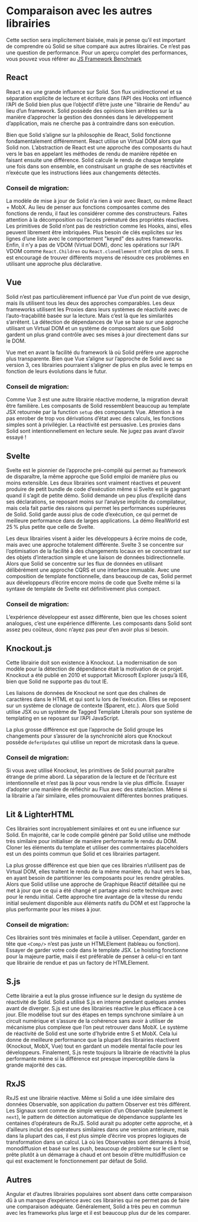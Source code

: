 # Comparaison avec les autres librairies

Cette section sera implicitement biaisée, mais je pense qu’il est important de comprendre où Solid se situe comparé aux autres librairies. Ce n’est pas une question de performance. Pour un aperçu complet des performances, vous pouvez vous référer au [JS Framework Benchmark](https://github.com/krausest/js-framework-benchmark)

## React

React a eu une grande influence sur Solid. Son flux unidirectionnel et sa séparation explicite de lecture et écriture dans l’API des Hooks ont influencé l’API de Solid bien plus que l’objectif d’être juste une "librairie de Rendu" au lieu d’un framework. Solid possède des opinions bien arrêtées sur la manière d’approcher la gestion des données dans le développement d’application, mais ne cherche pas à contraindre dans son exécution.

Bien que Solid s’aligne sur la philosophie de React, Solid fonctionne fondamentalement différemment. React utilise un Virtual DOM alors que Solid non. L’abstraction de React est une approche des composants du haut vers le bas en appelant les méthodes de rendu de manière répétée en faisant ensuite une différence.
Solid calcule le rendu de chaque template une fois dans son ensemble, en construisant un graphe de ses réactivités et n’exécute que les instructions liées aux changements détectés.

### Conseil de migration:

La modèle de mise à jour de Solid n’a rien à voir avec React, ou même React + MobX. Au lieu de penser aux fonctions composantes comme des fonctions de rendu, il faut les considérer comme des constructeurs. Faites attention à la décomposition ou l’accès prématuré des propriétés réactives. Les primitives de Solid n’ont pas de restriction comme les Hooks, ainsi, elles peuvent librement être imbriquées. Plus besoin de clés explicites sur les lignes d’une liste avec le comportement "keyed" des autres frameworks. Enfin, il n'y a pas de VDOM (Virtual DOM), donc les opérations sur l’API VDOM comme `React.Children` ou `React.cloneElement` n'ont plus de sens. Il est encouragé de trouver différents moyens de résoudre ces problèmes en utilisant une approche plus déclarative.

## Vue

Solid n’est pas particulièrement influencé par Vue d’un point de vue design, mais ils utilisent tous les deux des approches comparables. Les deux frameworks utilisent les Proxies dans leurs systèmes de réactivité avec de l’auto-traçabilité basée sur la lecture. Mais c’est là que les similarités s’arrêtent. La détection de dépendances de Vue se base sur une approche utilisant un Virtual DOM et un système de composant alors que Solid gardent un plus grand contrôle avec ses mises à jour directement dans sur le DOM.

Vue met en avant la facilité du framework là où Solid préfère une approche plus transparente. Bien que Vue s’aligne sur l’approche de Solid avec sa version 3, ces librairies pourraient s’aligner de plus en plus avec le temps en fonction de leurs évolutions dans le futur.

### Conseil de migration:

Comme Vue 3 est une autre librairie réactive moderne, la migration devrait être familière. Les composants de Solid ressemblent beaucoup au template JSX retournée par la function `setup` des composants Vue. Attention à ne pas enrober de trop vos dérivations d’état avec des calculs, les fonctions simples sont à privilégier. La réactivité est persuasive. Les proxies dans Solid sont intentionnellement en lecture seule. Ne jugez pas avant d’avoir essayé !

## Svelte

Svelte est le pionnier de l’approche pré-compilé qui permet au framework de disparaître, la même approche que Solid emploi de manière plus ou moins extensible. Les deux librairies sont vraiment réactives et peuvent produire de petit bundle de code d’exécution même si Svelte est le gagnant quand il s’agit de petite démo. Solid demande un peu plus d’explicité dans ses déclarations, se reposant moins sur l’analyse implicite du compilateur, mais cela fait partie des raisons qui permet les performances supérieures de Solid. Solid garde aussi plus de code d’exécution, ce qui permet de meilleure performance dans de larges applications. La démo RealWorld est 25 % plus petite que celle de Svelte.

Les deux librairies visent à aider les développeurs à écrire moins de code, mais avec une approche totalement différente. Svelte 3 se concentre sur l’optimisation de la facilité à des changements locaux en se concentrant sur des objets d’interaction simple et une liaison de données bidirectionnelle. Alors que Solid se concentre sur les flux de données en utilisant délibérément une approche CQRS et une interface immuable. Avec une composition de template fonctionnelle, dans beaucoup de cas, Solid permet aux développeurs d’écrire encore moins de code que Svelte même si la syntaxe de template de Svelte est définitivement plus compact.

### Conseil de migration:

L’expérience développeur est assez différente, bien que les choses soient analogues, c’est une expérience différente. Les composants dans Solid sont assez peu coûteux, donc n’ayez pas peur d’en avoir plus si besoin.

## Knockout.js

Cette librairie doit son existence à Knockout. La modernisation de son modèle pour la détection de dépendance était la motivation de ce projet. Knockout a été publié en 2010 et supportait Microsoft Explorer jusqu’à IE6, bien que Solid ne supporte pas du tout IE.

Les liaisons de données de Knockout ne sont que des chaînes de caractères dans le HTML et qui sont lu lors de l’exécution. Elles se reposent sur un système de clonage de contexte ($parent, etc.). Alors que Solid utilise JSX ou un système de Tagged Template Literals pour son système de templating en se reposant sur l’API JavaScript.

La plus grosse différence est que l’approche de Solid groupe les changements pour s’assurer de la synchronicité alors que Knockout possède `deferUpdates` qui utilise un report de microtask dans la queue.

### Conseil de migration:

Si vous avez utilisé Knockout, les primitives de Solid pourrait paraître étrange de prime abord. La séparation de la lecture et de l’écriture est intentionnelle et n’est pas là pour vous rendre la vie plus difficile. Essayer d’adopter une manière de réfléchir au Flux avec des state/action. Même si la librairie a l’air similaire, elles promouvaient différentes bonnes pratiques.

## Lit & LighterHTML

Ces librairies sont incroyablement similaires et ont eu une influence sur Solid. En majorité, car le code compilé généré par Solid utilise une méthode très similaire pour initialiser de manière performante le rendu du DOM. Cloner les éléments du template et utiliser des commentaires placeholders est un des points commun que Solid et ces librairies partagent.

La plus grosse différence est que bien que ces librairies n’utilisent pas de Virtual DOM, elles traitent le rendu de la même manière, du haut vers le bas, en ayant besoin de partitionner les composants pour les rendre gérables. Alors que Solid utilise une approche de Graphique Réactif détaillée qui ne met à jour que ce qui a été changé et partage ainsi cette technique avec pour le rendu initial. Cette approche tire avantage de la vitesse du rendu initial seulement disponible aux éléments natifs du DOM et est l’approche la plus performante pour les mises à jour.

### Conseil de migration:

Ces librairies sont très minimales et facile à utiliser. Cependant, garder en tête que `<Comp/>` n’est pas juste un HTMLElement (tableau ou fonction). Essayer de garder votre code dans le template JSX. Le hoisting fonctionne pour la majeure partie, mais il est préférable de penser à celui-ci en tant que librairie de rendue et pas un factory de HTMLElement.

## S.js

Cette librairie a eut la plus grosse influence sur le design du système de réactivité de Solid. Solid a utilisé S.js en interne pendant quelques années avant de diverger. S.js est une des librairies réactive le plus efficace à ce jour. Elle modélise tout sur des étapes en temps synchrone similaire à un circuit numérique et s’assure de la cohérence sans avoir à utiliser de mécanisme plus complexe que l’on peut retrouver dans MobX. Le système de réactivité de Solid est une sorte d’hybride entre S et MobX. Cela lui donne de meilleure performance que la plupart des librairies réactivent (Knockout, MobX, Vue) tout en gardant un modèle mental facile pour les développeurs. Finalement, S.js reste toujours la librairie de réactivité la plus performante même si la différence est presque imperceptible dans la grande majorité des cas.

## RxJS

RxJS est une librairie réactive. Même si Solid a une idée similaire des données Observable, son application du pattern Observer est très différent. Les Signaux sont comme de simple version d’un Observable (seulement le `next`), le pattern de détection automatique de dépendance supplante les centaines d’opérateurs de RxJS. Solid aurait pu adopter cette approche, et à d’ailleurs inclut des opérateurs similaires dans une version antérieure, mais dans la plupart des cas, il est plus simple d’écrire vos propres logiques de transformation dans un calcul. Là où les Observables sont démarrés à froid, monodiffusion et basé sur les push, beaucoup de problème sur le client se prête plutôt à un démarrage à chaud et ont besoin d’être multidiffusion ce qui est exactement le fonctionnement par défaut de Solid.

## Autres

Angular et d’autres librairies populaires sont absent dans cette comparaison dû à un manque d’expérience avec ces librairies qui ne permet pas de faire une comparaison adéquate. Généralement, Solid a très peu en commun avec les frameworks plus large et il est beaucoup plus dur de les comparer.
